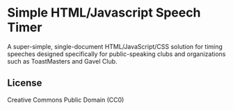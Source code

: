 # Simple HTML/Javascript Speech Timer

A super-simple, single-document HTML/JavaScript/CSS solution for
timing speeches designed specifically for public-speaking clubs and
organizations such as ToastMasters and Gavel Club.

## License

Creative Commons Public Domain (CC0)
